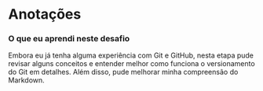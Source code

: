 # Anotações

### O que eu aprendi neste desafio

Embora eu já tenha alguma experiência com Git e GitHub, nesta etapa pude revisar alguns conceitos e entender melhor como funciona o versionamento do Git em detalhes. Além disso, pude melhorar minha compreensão do Markdown.